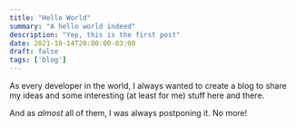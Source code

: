 ```yaml
---
title: "Hello World"
summary: "A hello world indeed"
description: "Yep, this is the first post"
date: 2021-10-14T20:00:00-03:00
draft: false
tags: ['blog']
---
```


As every developer in the world, I always wanted to create a blog to share my
ideas and some interesting (at least for me) stuff here and there.

And as _almost_ all of them, I was always postponing it. No more!
